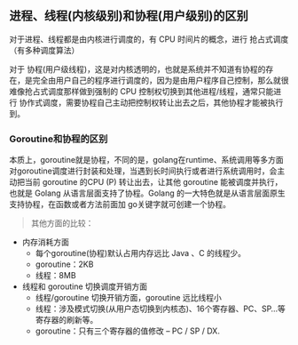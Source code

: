 ## 进程、线程(内核级别)和协程(用户级别)的区别

对于进程、线程都是由内核进行调度的，有 CPU 时间片的概念，进行 抢占式调度（有多种调度算法）

对于 协程(用户级线程)，这是对内核透明的，也就是系统并不知道有协程的存在，是完全由用户自己的程序进行调度的，因为是由用户程序自己控制，那么就很难像抢占式调度那样做到强制的 CPU 控制权切换到其他进程/线程，通常只能进行 协作式调度，需要协程自己主动把控制权转让出去之后，其他协程才能被执行到。

### Goroutine和协程的区别

本质上，goroutine就是协程，不同的是，golang在runtime、系统调用等多方面对goroutine调度进行封装和处理，当遇到长时间执行或者进行系统调用时，会主动把当前 goroutine 的CPU (P) 转让出去，让其他 goroutine 能被调度并执行，也就是 Golang 从语言层面支持了协程。Golang 的一大特色就是从语言层面原生支持协程，在函数或者方法前面加 go关键字就可创建一个协程。

> 其他方面的比较：
- 内存消耗方面  
    - 每个goroutine(协程)默认占用内存远比 Java 、C 的线程少。  
    - goroutine：2KB  
    - 线程：8MB
- 线程和 goroutine 切换调度开销方面  
    - 线程/goroutine 切换开销方面，goroutine 远比线程小  
    - 线程：涉及模式切换(从用户态切换到内核态)、16个寄存器、PC、SP…等寄存器的刷新等。  
    - goroutine：只有三个寄存器的值修改 – PC / SP / DX.